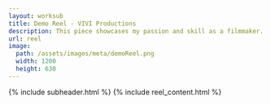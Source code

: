 ```yaml
---
layout: worksub
title: Demo Reel - VIVI Productions
description: This piece showcases my passion and skill as a filmmaker. The selected clips in the reel highlight some of my best work.
url: reel
image:
  path: /assets/images/meta/demoReel.png
  width: 1200
  height: 630
---
```


<div class="container">
	<div class="row">
		<div class="mt-3 dark-content-box col-10 offset-1 col-md-8 offset-md-2">
			{% include subheader.html %}
			{% include reel_content.html %}
		</div>
	</div>
</div>
